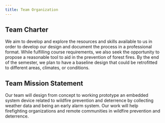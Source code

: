 ```yaml
---
title: Team Organization
---
```



## Team Charter
We aim to develop and explore the resources and skills available to us in order to develop our design and document the process in a professional format. While fulfilling course requirements, we also seek the opportunity to propose a reasonable tool to aid in the prevention of forest fires. By the end of the semester, we plan to have a baseline design that could be retrofitted to different areas, climates, or conditions.
## Team Mission Statement 
Our team will design from concept to working prototype an embedded system device related to wildfire prevention and deterrence by collecting weather data and being an early alarm system. Our work will help firefighting organizations and remote communities in wildfire prevention and deterrence.
